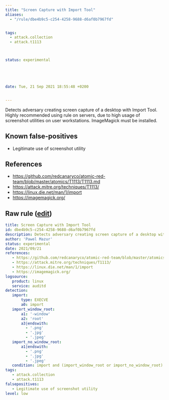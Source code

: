 ```yaml
---
title: "Screen Capture with Import Tool"
aliases:
  - "/rule/dbe4b9c5-c254-4258-9688-d6af0b7967fd"


tags:
  - attack.collection
  - attack.t1113



status: experimental





date: Tue, 21 Sep 2021 18:55:48 +0200


---
```


Detects adversary creating screen capture of a desktop with Import Tool. Highly recommended using rule on servers, due to high usage of screenshot utilities on user workstations. ImageMagick must be installed.

<!--more-->


## Known false-positives

* Legitimate use of screenshot utility



## References

* https://github.com/redcanaryco/atomic-red-team/blob/master/atomics/T1113/T1113.md
* https://attack.mitre.org/techniques/T1113/
* https://linux.die.net/man/1/import
* https://imagemagick.org/


## Raw rule ([edit](https://github.com/SigmaHQ/sigma/edit/master/rules/linux/auditd/lnx_auditd_screencapture_import.yml))
```yaml
title: Screen Capture with Import Tool
id: dbe4b9c5-c254-4258-9688-d6af0b7967fd
description: Detects adversary creating screen capture of a desktop with Import Tool. Highly recommended using rule on servers, due to high usage of screenshot utilities on user workstations. ImageMagick must be installed.
author: 'Pawel Mazur'
status: experimental
date: 2021/09/21
references:
   - https://github.com/redcanaryco/atomic-red-team/blob/master/atomics/T1113/T1113.md
   - https://attack.mitre.org/techniques/T1113/
   - https://linux.die.net/man/1/import
   - https://imagemagick.org/
logsource:
   product: linux
   service: auditd
detection:
   import:
       type: EXECVE
       a0: import
   import_window_root:
       a1: '-window'
       a2: 'root'
       a3|endswith:
         - '.png'
         - '.jpg'
         - '.jpeg'
   import_no_window_root:
       a1|endswith:
         - '.png'
         - '.jpg'
         - '.jpeg'
   condition: import and (import_window_root or import_no_window_root)
tags:
   - attack.collection
   - attack.t1113
falsepositives:
   - Legitimate use of screenshot utility
level: low
```
